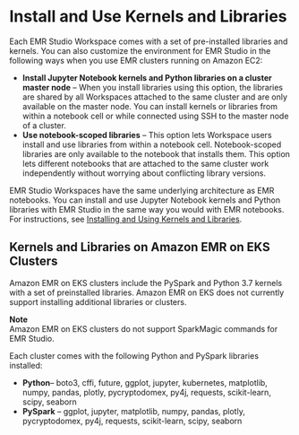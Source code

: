 # Install and Use Kernels and Libraries<a name="emr-studio-install-libraries-and-kernels"></a>

Each EMR Studio Workspace comes with a set of pre\-installed libraries and kernels\. You can also customize the environment for EMR Studio in the following ways when you use EMR clusters running on Amazon EC2:
+ **Install Jupyter Notebook kernels and Python libraries on a cluster master node** – When you install libraries using this option, the libraries are shared by all Workspaces attached to the same cluster and are only available on the master node\. You can install kernels or libraries from within a notebook cell or while connected using SSH to the master node of a cluster\.
+ **Use notebook\-scoped libraries** – This option lets Workspace users install and use libraries from within a notebook cell\. Notebook\-scoped libraries are only available to the notebook that installs them\. This option lets different notebooks that are attached to the same cluster work independently without worrying about conflicting library versions\.

EMR Studio Workspaces have the same underlying architecture as EMR notebooks\. You can install and use Jupyter Notebook kernels and Python libraries with EMR Studio in the same way you would with EMR notebooks\. For instructions, see [Installing and Using Kernels and Libraries](emr-managed-notebooks-installing-libraries-and-kernels.md)\. 

## Kernels and Libraries on Amazon EMR on EKS Clusters<a name="emr-studio-eks-kernels-libraries"></a>

Amazon EMR on EKS clusters include the PySpark and Python 3\.7 kernels with a set of preinstalled libraries\. Amazon EMR on EKS does not currently support installing additional libraries or clusters\.

**Note**  
Amazon EMR on EKS clusters do not support SparkMagic commands for EMR Studio\.

Each cluster comes with the following Python and PySpark libraries installed:
+ **Python**– boto3, cffi, future, ggplot, jupyter, kubernetes, matplotlib, numpy, pandas, plotly, pycryptodomex, py4j, requests, scikit\-learn, scipy, seaborn
+ **PySpark** – ggplot, jupyter, matplotlib, numpy, pandas, plotly, pycryptodomex, py4j, requests, scikit\-learn, scipy, seaborn